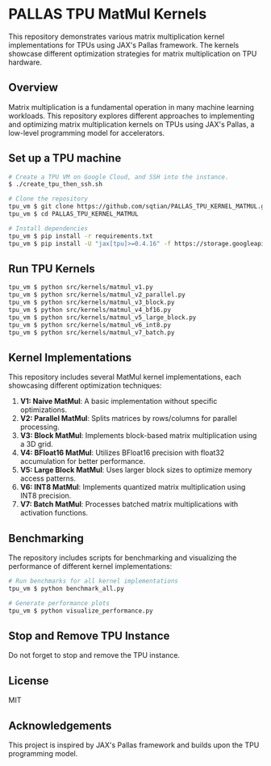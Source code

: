 # PALLAS TPU MatMul Kernels

This repository demonstrates various matrix multiplication kernel implementations for TPUs using JAX's Pallas framework. The kernels showcase different optimization strategies for matrix multiplication on TPU hardware.

## Overview

Matrix multiplication is a fundamental operation in many machine learning workloads. This repository explores different approaches to implementing and optimizing matrix multiplication kernels on TPUs using JAX's Pallas, a low-level programming model for accelerators.

## Set up a TPU machine

```bash
# Create a TPU VM on Google Cloud, and SSH into the instance.
$ ./create_tpu_then_ssh.sh

# Clone the repository
tpu_vm $ git clone https://github.com/sqtian/PALLAS_TPU_KERNEL_MATMUL.git
tpu_vm $ cd PALLAS_TPU_KERNEL_MATMUL

# Install dependencies
tpu_vm $ pip install -r requirements.txt
tpu_vm $ pip install -U "jax[tpu]>=0.4.16" -f https://storage.googleapis.com/jax-releases/libtpu_releases.html

```

## Run TPU Kernels
```bash
tpu_vm $ python src/kernels/matmul_v1.py 
tpu_vm $ python src/kernels/matmul_v2_parallel.py 
tpu_vm $ python src/kernels/matmul_v3_block.py 
tpu_vm $ python src/kernels/matmul_v4_bf16.py 
tpu_vm $ python src/kernels/matmul_v5_large_block.py 
tpu_vm $ python src/kernels/matmul_v6_int8.py 
tpu_vm $ python src/kernels/matmul_v7_batch.py
```

## Kernel Implementations

This repository includes several MatMul kernel implementations, each showcasing different optimization techniques:

1. **V1: Naive MatMul**: A basic implementation without specific optimizations.
2. **V2: Parallel MatMul**: Splits matrices by rows/columns for parallel processing.
3. **V3: Block MatMul**: Implements block-based matrix multiplication using a 3D grid.
4. **V4: BFloat16 MatMul**: Utilizes BFloat16 precision with float32 accumulation for better performance.
5. **V5: Large Block MatMul**: Uses larger block sizes to optimize memory access patterns.
6. **V6: INT8 MatMul**: Implements quantized matrix multiplication using INT8 precision.
7. **V7: Batch MatMul**: Processes batched matrix multiplications with activation functions.

## Benchmarking

The repository includes scripts for benchmarking and visualizing the performance of different kernel implementations:

```bash
# Run benchmarks for all kernel implementations
tpu_vm $ python benchmark_all.py

# Generate performance plots
tpu_vm $ python visualize_performance.py
```

## Stop and Remove TPU Instance

Do not forget to stop and remove the TPU instance.



## License

MIT

## Acknowledgements

This project is inspired by JAX's Pallas framework and builds upon the TPU programming model.
